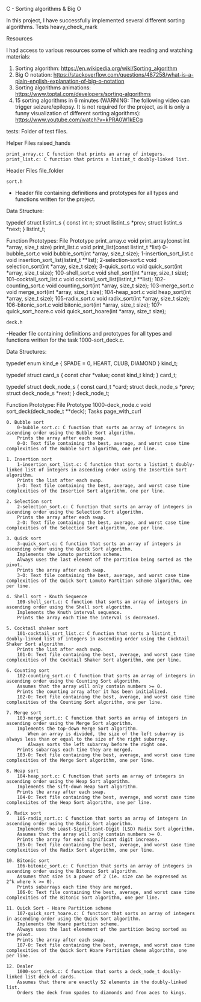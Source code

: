 C - Sorting algorithms & Big O

In this project, I have successfully implemented several different sorting algorithms.
Tests heavy_check_mark

Resources

I had access to various resources some of which are reading and watching materials:
1. Sorting algorithm: https://en.wikipedia.org/wiki/Sorting_algorithm
2. Big O notation: https://stackoverflow.com/questions/487258/what-is-a-plain-english-explanation-of-big-o-notation
3. Sorting algorithms animations: https://www.toptal.com/developers/sorting-algorithms
4. 15 sorting algorithms in 6 minutes (WARNING: The following video can trigger seizure/epilepsy. It is not required for the project, as it is only a funny visualization of different sorting algorithms): https://www.youtube.com/watch?v=kPRA0W1kECg


tests: Folder of test files.

Helper Files raised_hands

    print_array.c: C function that prints an array of integers.
    print_list.c: C function that prints a listint_t doubly-linked list.

Header Files file_folder

    sort.h
- Header file containing definitions and prototypes for all types and functions written for the project.

Data Structure:

typedef struct listint_s
{
	const int n;
	struct listint_s *prev;
	struct listint_s *next;
} listint_t;

Function Prototypes:
File 	Prototype
print_array.c 	void print_array(const int *array, size_t size)
print_list.c 	void print_list(const listint_t *list)
0-bubble_sort.c 	void bubble_sort(int *array, size_t size);
1-insertion_sort_list.c 	void insertion_sort_list(listint_t **list);
2-selection-sort.c 	void selection_sort(int *array, size_t size);
3-quick_sort.c 	void quick_sort(int *array, size_t size);
100-shell_sort.c 	void shell_sort(int *array, size_t size);
101-cocktail_sort_list.c 	void cocktail_sort_list(listint_t **list);
102-counting_sort.c 	void counting_sort(int *array, size_t size);
103-merge_sort.c 	void merge_sort(int *array, size_t size);
104-heap_sort.c 	void heap_sort(int *array, size_t size);
105-radix_sort.c 	void radix_sort(int *array, size_t size);
106-bitonic_sort.c 	void bitonic_sort(int *array, size_t size);
107-quick_sort_hoare.c 	void quick_sort_hoare(int *array, size_t size);

    deck.h
-Header file containing definitions and prototypes for all types and functions written for the task 1000-sort_deck.c.

Data Structures:

typedef enum kind_e
{
	SPADE = 0,
	HEART,
	CLUB,
	DIAMOND
} kind_t;

typedef struct card_s
{
	const char *value;
	const kind_t kind;
} card_t;

typedef struct deck_node_s
{
	const card_t *card;
	struct deck_node_s *prev;
	struct deck_node_s *next;
} deck_node_t;

Function Prototype:
File 	Prototype
1000-deck_node.c 	void sort_deck(deck_node_t **deck);
Tasks page_with_curl

    0. Bubble sort
        0-bubble_sort.c: C function that sorts an array of integers in ascending order using the Bubble Sort algorithm.
        Prints the array after each swap.
        0-O: Text file containing the best, average, and worst case time complexities of the Bubble Sort algorithm, one per line.

    1. Insertion sort
        1-insertion_sort_list.c: C function that sorts a listint_t doubly-linked list of integers in ascending order using the Insertion Sort algorithm.
        Prints the list after each swap.
        1-O: Text file containing the best, average, and worst case time complexities of the Insertion Sort algorithm, one per line.

    2. Selection sort
        2-selection_sort.c: C function that sorts an array of integers in ascending order using the Selection Sort algorithm.
        Prints the array after each swap.
        2-O: Text file containing the best, average, and worst case time complexities of the Selection Sort algorithm, one per line.

    3. Quick sort
        3-quick_sort.c: C function that sorts an array of integers in ascending order using the Quick Sort algorithm.
        Implements the Lomuto partition scheme.
        Always uses the last element of the partition being sorted as the pivot.
        Prints the array after each swap.
        3-O: Text file containing the best, average, and worst case time complexities of the Quick Sort Lomuto Partition scheme algorithm, one per line.

    4. Shell sort - Knuth Sequence
        100-shell_sort.c: C function that sorts an array of integers in ascending order using the Shell sort algorithm.
        Implements the Knuth interval sequence.
        Prints the array each time the interval is decreased.

    5. Cocktail shaker sort
        101-cocktail_sort_list.c: C function that sorts a listint_t doubly-linked list of integers in ascending order using the Cocktail Shaker Sort algorithm.
        Prints the list after each swap.
        101-O: Text file containing the best, average, and worst case time complexities of the Cocktail Shaker Sort algorithm, one per line.

    6. Counting sort
        102-counting_sort.c: C function that sorts an array of integers in ascending order using the Counting Sort algorithm.
        Assumes that the array will only contain numbers >= 0.
        Prints the counting array after it has been initialized.
        102-O: Text file containing the best, average, and worst case time complexities of the Counting Sort algorithm, one per line.

    7. Merge sort
        103-merge_sort.c: C function that sorts an array of integers in ascending order using the Merge Sort algorithm.
        Implements the top-down Merge Sort algorithm.
            When an array is divided, the size of the left subarray is always less than or equal to the size of the right subarray.
            Always sorts the left subarray before the right one.
        Prints subarrays each time they are merged.
        103-O: Text file containing the best, average, and worst case time complexities of the Merge Sort algorithm, one per line.

    8. Heap sort
        104-heap_sort.c: C function that sorts an array of integers in ascending order using the Heap Sort algorithm.
        Implements the sift-down Heap Sort algorithm.
        Prints the array after each swap.
        104-O: Text file containing the best, average, and worst case time complexiites of the Heap Sort algorithm, one per line.

    9. Radix sort
        105-radix_sort.c: C function that sorts an array of integers in ascending order using the Radix Sort algorithm.
        Implements the Least-Significant-Digit (LSD) Radix Sort algorithm.
        Assumes that the array will only contain numbers >= 0.
        Prints the array for each significant digit increase.
        105-O: Text file containing the best, average, and worst case time complexities of the Radix Sort algorithm, one per line.

    10. Bitonic sort
        106-bitonic_sort.c: C function that sorts an array of integers in ascending order using the Bitonic Sort algorithm.
        Assumes that size is a power of 2 (ie. size can be expressed as 2^k where k >= 0).
        Prints subarrays each time they are merged.
        106-O: Text file containing the best, average, and worst case time complexities of the Bitonic Sort algorithm, one per line.

    11. Quick Sort - Hoare Partition scheme
        107-quick_sort_hoare.c: C function that sorts an array of integers in ascending order using the Quick Sort algorithm.
        Implements the Hoare partition scheme.
        Always uses the last elemement of the partition being sorted as the pivot.
        Prints the array after each swap.
        107-O: Text file containing the best, average, and worst case time complexities of the Quick Sort Hoare Partition cheme algorithm, one per line.

    12. Dealer
        1000-sort_deck.c: C function that sorts a deck_node_t doubly-linked list deck of cards.
        Assumes that there are exactly 52 elements in the doubly-linked list.
        Orders the deck from spades to diamonds and from aces to kings.

